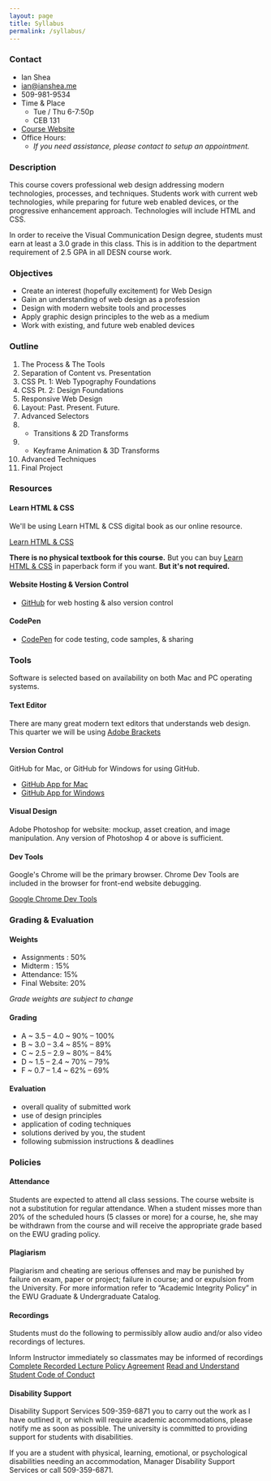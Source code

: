 ```yaml
---
layout: page
title: Syllabus
permalink: /syllabus/
---
```


### Contact

* Ian Shea
* [ian@ianshea.me](mailto:ian@ianshea.me)
* 509-981-9534
* Time & Place
  * Tue / Thu 6-7:50p
  * CEB 131
* [Course Website]()
* Office Hours:
  * _If you need assistance, please contact to setup an appointment._

### Description

This course covers professional web design addressing modern technologies, processes, and techniques. Students work with current web technologies, while preparing for future web enabled devices, or the progressive enhancement approach. Technologies will include HTML and CSS.

In order to receive the Visual Communication Design degree, students must earn at least a 3.0 grade in this class. This is in addition to the department requirement of 2.5 GPA in all DESN course work.


### Objectives

* Create an interest (hopefully excitement) for Web Design
* Gain an understanding of web design as a profession
* Design with modern website tools and processes
* Apply graphic design principles to the web as a medium
* Work with existing, and future web enabled devices

### Outline

1. The Process & The Tools
2. Separation of Content vs. Presentation
3. CSS Pt. 1: Web Typography Foundations
4. CSS Pt. 2: Design Foundations
5. Responsive Web Design
6. Layout: Past. Present. Future.
7. Advanced Selectors
8. - Transitions & 2D Transforms
9. - Keyframe Animation & 3D Transforms
10. Advanced Techniques
11. Final Project

### Resources

#### Learn HTML & CSS

We'll be using Learn HTML & CSS digital book as our online resource.

[Learn HTML & CSS](http://learn.shayhowe.com/html-css/)

**There is no physical textbook for this course.** But you can buy [Learn HTML & CSS](http://www.barnesandnoble.com/w/learn-to-code-html-and-css-shay-howe/1117333227) in paperback form if you want. **But it's not required.**

#### Website Hosting & Version Control
* [GitHub](https://github.com/join) for web hosting & also version control

#### CodePen
* [CodePen](https://codepen.io/signup/free) for code testing, code samples, & sharing

### Tools

Software is selected based on availability on both Mac and PC operating systems.

#### Text Editor
There are many great modern text editors that understands web design. This quarter we will be using [Adobe Brackets](http://brackets.io/)

#### Version Control
GitHub for Mac, or GitHub for Windows for using GitHub.

* [GitHub App for Mac](http://mac.github.com/)
* [GitHub App for Windows](http://windows.github.com/)

#### Visual Design
Adobe Photoshop for website: mockup, asset creation, and image manipulation. Any version of Photoshop 4 or above is sufficient.

#### Dev Tools
Google's Chrome will be the primary browser. Chrome Dev Tools are included in the browser for front-end website debugging.

[Google Chrome Dev Tools](https://www.google.com/intl/en/chrome/browser)


### Grading & Evaluation

#### Weights
* Assignments : 50%
* Midterm : 15%
* Attendance: 15%
* Final Website: 20%

_Grade weights are subject to change_

#### Grading
* A ~ 3.5 – 4.0 ~ 90% – 100%
* B ~ 3.0 – 3.4 ~ 85% – 89%
* C ~ 2.5 – 2.9 ~ 80% – 84%
* D ~ 1.5 – 2.4 ~ 70% – 79%
* F ~ 0.7 – 1.4 ~ 62% – 69%

#### Evaluation
* overall quality of submitted work
* use of design principles
* application of coding techniques
* solutions derived by you, the student
* following submission instructions & deadlines

### Policies

#### Attendance
Students are expected to attend all class sessions. The course website is not a substitution for regular attendance. When a student misses more than 20% of the scheduled hours (5 classes or more) for a course, he, she may be withdrawn from the course and will receive the appropriate grade based on the EWU grading policy.

#### Plagiarism
Plagiarism and cheating are serious offenses and may be punished by failure on exam, paper or project; failure in course; and or expulsion from the University. For more information refer to “Academic Integrity Policy” in the EWU Graduate & Undergraduate Catalog.

#### Recordings
Students must do the following to permissibly allow audio and/or also video recordings of lectures.

Inform Instructor immediately so classmates may be informed of recordings
[Complete Recorded Lecture Policy Agreement](https://access.ewu.edu/Documents/Disability%20Support%20Services/RecordedLecture2013.docx)
[Read and Understand Student Code of Conduct](http://access.ewu.edu/osrr/osrrpolicies/conductcode)

#### Disability Support
Disability Support Services 509-359-6871 you to carry out the work as I have outlined it, or which will require academic accommodations, please notify me as soon as possible. The university is committed to providing support for students with disabilities.

If you are a student with physical, learning, emotional, or psychological disabilities needing an accommodation, Manager Disability Support Services or call 509-359-6871.
